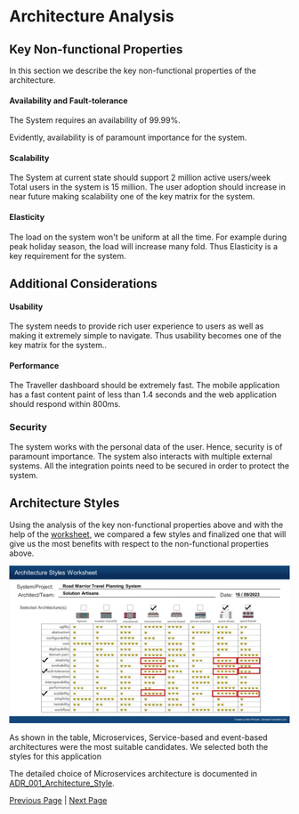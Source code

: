 
# Architecture Analysis

## Key Non-functional Properties
In this section we describe the key non-functional properties of the architecture.

#### Availability and Fault-tolerance
The System requires an availability of 99.99%.

Evidently, availability is of paramount importance for the system.

#### Scalability
The System at current state should support 2 million active users/week 
Total users in the system is 15 million.
The user adoption should increase in near future making scalability one of the key matrix for the system.

#### Elasticity

The load on the system won't be uniform at all the time.
For example during peak holiday season, the load will increase many fold.
Thus Elasticity is a key requirement for the system.

## Additional Considerations
#### Usability

The system needs to provide rich user experience to users as well as making it extremely simple to navigate. Thus usability becomes one of the key matrix for the system..

#### Performance

The Traveller dashboard should be extremely fast.
The mobile application has a fast content paint of less than 1.4 seconds and the web application should respond within 800ms.

### Security

The system works with the personal data of the user. Hence, security is of paramount importance.
The system also interacts with multiple external systems. All the integration points need to be secured in order to protect the system.
 

## Architecture Styles
Using the analysis of the key non-functional properties above and with the help of  the [worksheet](https://www.developertoarchitect.com/downloads/architecture-styles-worksheet.pdf), we compared a few styles and finalized one that will give us the most benefits with respect to the non-functional properties above. 

![Architecture Analysis](../artifacts/architecture-styles-worksheet.png)

As shown in the table, Microservices, Service-based and event-based architectures were the most suitable candidates. 
We selected both the styles for this application

The detailed choice of Microservices architecture is documented in [ADR_001_Architecture_Style](../Architecture_Decision_Reports/ADR_001_Architecture_Style.md).

[Previous Page](./Actor-Action-Approach.md) | [Next Page](./C4.md)
